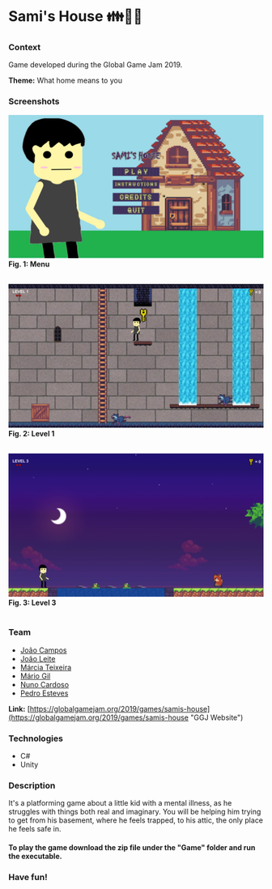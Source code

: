 # Sami's House :family::house_with_garden::ghost:

### Context
Game developed during the Global Game Jam 2019.

**Theme:** What home means to you

### Screenshots
![Game Menu](https://github.com/pemesteves/GGJ_2019/raw/master/Assets/Sprites/main_menu.png "Menu")
**Fig. 1: Menu** <br><br>

![Basement](https://github.com/pemesteves/GGJ_2019/raw/master/Assets/Sprites/basement.png "Basement")
**Fig. 2: Level 1** <br><br>

![Garden](https://github.com/pemesteves/GGJ_2019/raw/master/Assets/Sprites/garden.png "Garden")
**Fig. 3: Level 3** <br><br>

### Team
* [João Campos](https://github.com/Pastilhas "Pastilhas")
* [João Leite](https://github.com/Jopamoleite "Jopamoleite")
* [Márcia Teixeira](https://github.com/marciat "marciat")
* [Mário Gil](https://github.com/GambuzX "GambuzX")
* [Nuno Cardoso](https://github.com/nmtc01 "nmtc01")
* [Pedro Esteves](https://github.com/pemesteves "pemesteves")


**Link:** [https://globalgamejam.org/2019/games/samis-house](https://globalgamejam.org/2019/games/samis-house "GGJ Website")

### Technologies
* C#
* Unity 

### Description
It's a platforming game about a little kid with a mental illness, as he struggles with things both real and imaginary. You will be helping him trying to get from his basement, where he feels trapped, to his attic, the only place he feels safe in.

#### To play the game download the zip file under the "Game" folder and run the executable. 
### Have fun!
